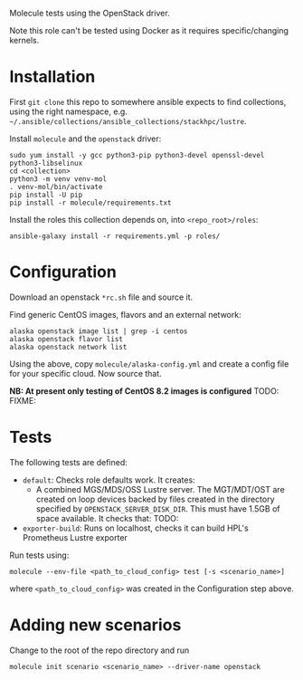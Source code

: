 
Molecule tests using the OpenStack driver.

Note this role can't be tested using Docker as it requires specific/changing kernels.

# Installation

First `git clone` this repo to somewhere ansible expects to find collections, using the right namespace, e.g. `~/.ansible/collections/ansible_collections/stackhpc/lustre`.

Install `molecule` and the `openstack` driver:

```shell
sudo yum install -y gcc python3-pip python3-devel openssl-devel python3-libselinux
cd <collection>
python3 -m venv venv-mol
. venv-mol/bin/activate
pip install -U pip
pip install -r molecule/requirements.txt
```

Install the roles this collection depends on, into `<repo_root>/roles`:
```
ansible-galaxy install -r requirements.yml -p roles/
```


# Configuration

Download an openstack `*rc.sh` file and source it.

Find generic CentOS images, flavors and an external network:

```shell
alaska openstack image list | grep -i centos
alaska openstack flavor list
alaska openstack network list
```

Using the above, copy `molecule/alaska-config.yml` and create a config file for your specific cloud. Now source that.

**NB: At present only testing of CentOS 8.2 images is configured** TODO: FIXME:

# Tests

The following tests are defined:
- `default`: Checks role defaults work. It creates:
    - A combined MGS/MDS/OSS Lustre server. The MGT/MDT/OST are created on loop devices backed by files created in the directory specified by `OPENSTACK_SERVER_DISK_DIR`. This must have 1.5GB of space available.
  It checks that: TODO:
- `exporter-build`: Runs on localhost, checks it can build HPL's Prometheus Lustre exporter

Run tests using:

```shell
molecule --env-file <path_to_cloud_config> test [-s <scenario_name>]
```

where `<path_to_cloud_config>` was created in the Configuration step above.

# Adding new scenarios

Change to the root of the repo directory and run

```shell
molecule init scenario <scenario_name> --driver-name openstack
```

